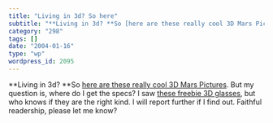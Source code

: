 ```yaml
---
title: "Living in 3d? So here"
subtitle: "**Living in 3d? **So [here are these really cool 3D Mars Pictures](http://marsrovers.jpl.nasa.gov/ga..."
category: "298"
tags: []
date: "2004-01-16"
type: "wp"
wordpress_id: 2095
---
```

**Living in 3d? **So [here are these really cool 3D Mars Pictures](http://marsrovers.jpl.nasa.gov/gallery/press/spirit/20040115a/2R127428271FFL0300P1004A0M2_str1-A12R1.jpg). But my question is, where do I get the specs? I saw [these freebie 3D glasses](http://www.rainbowsymphony.com/freestuff.html), but who knows if they are the right kind. I will report further if I find out. Faithful readership, please let me know?